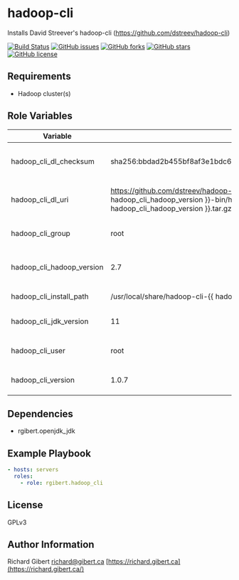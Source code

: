 # hadoop-cli

Installs David Streever's hadoop-cli (https://github.com/dstreev/hadoop-cli)

[![Build Status](https://travis-ci.org/rgibert/ansible-role-hadoop-cli.svg?branch=master)](https://travis-ci.org/rgibert/ansible-role-hadoop-cli)
[![GitHub issues](https://img.shields.io/github/issues/rgibert/ansible-role-hadoop-cli.svg)](https://github.com/rgibert/ansible-role-hadoop-cli/issues)
[![GitHub forks](https://img.shields.io/github/forks/rgibert/ansible-role-hadoop-cli.svg)](https://github.com/rgibert/ansible-role-hadoop-cli/network)
[![GitHub stars](https://img.shields.io/github/stars/rgibert/ansible-role-hadoop-cli.svg)](https://github.com/rgibert/ansible-role-hadoop-cli/stargazers)
[![GitHub license](https://img.shields.io/github/license/rgibert/ansible-role-hadoop-cli.svg)](https://github.com/rgibert/ansible-role-hadoop-cli/blob/master/LICENSE)

## Requirements

- Hadoop cluster(s)

## Role Variables

| Variable | Default | Description |
|----------|---------|-------------|
| hadoop_cli_dl_checksum | sha256:bbdad2b455bf8af3e1bdc62e8e69f41dbf5b86347310d05c7ff3db34ca649bb5 | SHA256 checksum for download |
| hadoop_cli_dl_uri | https://github.com/dstreev/hadoop-cli/releases/download/{{ hadoop_cli_version }}.{{ hadoop_cli_hadoop_version }}-bin/hadoop-cli-{{ hadoop_cli_version }}-SNAPSHOT-{{ hadoop_cli_hadoop_version }}.tar.gz | URI to download the binary from |
| hadoop_cli_group | root | Group to own the install |
| hadoop_cli_hadoop_version | 2.7 | Hadoop version for the hadoop-cli |
| hadoop_cli_install_path | /usr/local/share/hadoop-cli-{{ hadoop_cli_version }}.{{ hadoop_cli_hadoop_version }} | Path to install to |
| hadoop_cli_jdk_version | 11 | JDK version to use |
| hadoop_cli_user | root | User to own the install |
| hadoop_cli_version | 1.0.7 | hadoop-cli version to use |

## Dependencies

- rgibert.openjdk_jdk

## Example Playbook

```yaml
- hosts: servers
  roles:
    - role: rgibert.hadoop_cli
```

## License

GPLv3

## Author Information

Richard Gibert
[richard@gibert.ca](mailto:richard@gibert.ca)
[https://richard.gibert.ca](https://richard.gibert.ca/)
